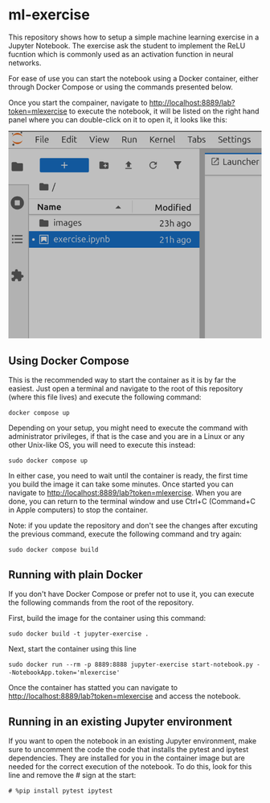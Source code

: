 # ml-exercise

This repository shows how to setup a simple machine learning exercise in a Jupyter Notebook. The exercise ask the student to implement the ReLU fucntion which is commonly used as an activation function in neural networks.

For ease of use you can start the notebook using a Docker container, either through Docker Compose or using the commands presented below.

Once you start the compainer, navigate to [http://localhost:8889/lab?token=mlexercise](http://localhost:8889/lab?token=mlexercise) to execute the notebook, it will be listed on the right hand panel where you can double-click on it to open it, it looks like this:

<p align="center"><img src="./images/lab_ui.png" alt="Screenshot showing how the Jupyter lab UI presents the available notebook from this repository"></p>


## Using Docker Compose

This is the recommended way to start the container as it is by far the easiest. Just open a terminal and navigate to the root of this repository (where this file lives) and execute the following command:

```
docker compose up
```
Depending on your setup, you might need to execute the command with administrator privileges, if that is the case and you are in a Linux or any other Unix-like OS, you will need to execute this instead:

```
sudo docker compose up
```
In either case, you need to wait until the container is ready, the first time you build the image it can take some minutes. Once started you can navigate to [http://localhost:8889/lab?token=mlexercise](http://localhost:8889/lab?token=mlexercise). When you are done, you can return to the terminal window and use Ctrl+C (Command+C in Apple computers) to stop the container.

Note: if you update the repository and don't see the changes after excuting the previous command, execute the following command and try again:

```
sudo docker compose build
```

## Running with plain Docker

If you don't have Docker Compose or prefer not to use it, you can execute the following commands from the root of the repository.

First, build the image for the container using this command:

```
sudo docker build -t jupyter-exercise .
```

Next, start the container using this line

```
sudo docker run --rm -p 8889:8888 jupyter-exercise start-notebook.py --NotebookApp.token='mlexercise'
```
Once the container has statted you can navigate to [http://localhost:8889/lab?token=mlexercise](http://localhost:8889/lab?token=mlexercise) and access the notebook.

## Running in an existing Jupyter environment

If you want to open the notebook in an existing Jupyter environment, make sure to uncomment the code the code that installs the pytest and ipytest dependencies. They are installed for you in the container  image but are needed for the correct execution of the notebook. To do this, look for this line and remove the # sign at the start:

```
# %pip install pytest ipytest
```
